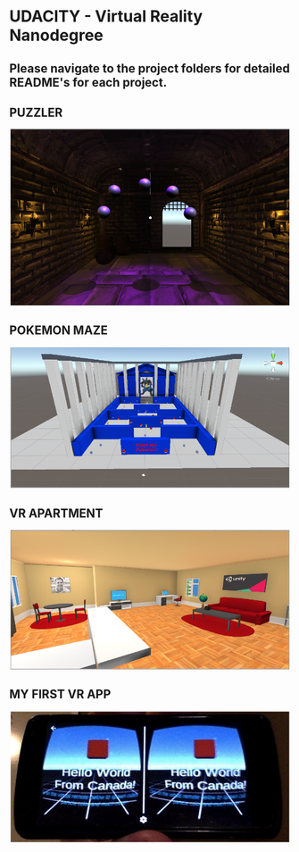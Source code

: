# UDACITY - Virtual Reality Nanodegree

## Please navigate to the project folders for detailed README's for each project.

## PUZZLER
<p align="center">
<img src="Project-4-Puzzler/documentation/070 - Environment snapshot.png" width="500">
</p>

## POKEMON MAZE
<p align="center">
<img src="Project-3-Pokemon-Maze/Screenshots/screenshot-maze.png" width="500">
</p>

## VR APARTMENT
<p align="center">
<img src="Project-2-Build-VR-Apartment/screenshots/screenshot2-vr-apartment.png" width="500">
</p>

## MY FIRST VR APP
<p align="center">
<img src="Project-1-My-First-VR-App/010 - screenshot/screenshot1.png" width="500">
</p>
